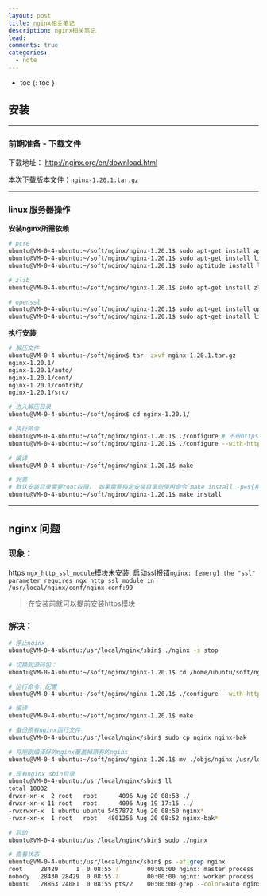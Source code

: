 ```yaml
---
layout: post
title: nginx相关笔记
description: nginx相关笔记
lead: 
comments: true
categories: 
  - note
---
```


- toc
{: toc }

## 安装

---

### 前期准备 - 下载文件

下载地址： http://nginx.org/en/download.html

本次下载版本文件：`nginx-1.20.1.tar.gz`



---

### linux 服务器操作

**安装nginx所需依赖**

```sh
# pcre
ubuntu@VM-0-4-ubuntu:~/soft/nginx/nginx-1.20.1$ sudo apt-get install aptitude
ubuntu@VM-0-4-ubuntu:~/soft/nginx/nginx-1.20.1$ sudo apt-get install libpcre3
ubuntu@VM-0-4-ubuntu:~/soft/nginx/nginx-1.20.1$ sudo aptitude install libpcre3-dev

# zlib
ubuntu@VM-0-4-ubuntu:~/soft/nginx/nginx-1.20.1$ sudo apt-get install zlib1g-dev

# openssl
ubuntu@VM-0-4-ubuntu:~/soft/nginx/nginx-1.20.1$ sudo apt-get install openssl
ubuntu@VM-0-4-ubuntu:~/soft/nginx/nginx-1.20.1$ sudo apt-get install libssl-dev

```

**执行安装**

```sh
# 解压文件
ubuntu@VM-0-4-ubuntu:~/soft/nginx$ tar -zxvf nginx-1.20.1.tar.gz 
nginx-1.20.1/
nginx-1.20.1/auto/
nginx-1.20.1/conf/
nginx-1.20.1/contrib/
nginx-1.20.1/src/

# 进入解压目录
ubuntu@VM-0-4-ubuntu:~/soft/nginx$ cd nginx-1.20.1/

# 执行命令
ubuntu@VM-0-4-ubuntu:~/soft/nginx/nginx-1.20.1$ ./configure # 不带https模块
ubuntu@VM-0-4-ubuntu:~/soft/nginx/nginx-1.20.1$ ./configure --with-http_ssl_module # 带https模块

# 编译
ubuntu@VM-0-4-ubuntu:~/soft/nginx/nginx-1.20.1$ make

# 安装
# 默认安装目录需要root权限， 如果需要指定安装目录则使用命令`make install -p=${指定安装目录}`
ubuntu@VM-0-4-ubuntu:~/soft/nginx/nginx-1.20.1$ make install 

```



---



## nginx 问题

### 现象：

https `ngx_http_ssl_module`模块未安装, 启动ssl报错`nginx: [emerg] the "ssl" parameter requires ngx_http_ssl_module in /usr/local/nginx/conf/nginx.conf:99`

> 在安装前就可以提前安装https模块



### 解决：

```sh
# 停止nginx
ubuntu@VM-0-4-ubuntu:/usr/local/nginx/sbin$ ./nginx -s stop

# 切换到源码包：
ubuntu@VM-0-4-ubuntu:~/soft/nginx/nginx-1.20.1$ cd /home/ubuntu/soft/nginx/nginx-1.20.1

# 运行命令，配置
ubuntu@VM-0-4-ubuntu:~/soft/nginx/nginx-1.20.1$ ./configure --with-http_ssl_module

# 编译
ubuntu@VM-0-4-ubuntu:~/soft/nginx/nginx-1.20.1$ make

# 备份原有nginx运行文件
ubuntu@VM-0-4-ubuntu:/usr/local/nginx/sbin$ sudo cp nginx nginx-bak

# 将刚刚编译好的nginx覆盖掉原有的nginx
ubuntu@VM-0-4-ubuntu:~/soft/nginx/nginx-1.20.1$ mv ./objs/nginx /usr/local/nginx/sbin

# 现有nginx sbin目录
ubuntu@VM-0-4-ubuntu:/usr/local/nginx/sbin$ ll
total 10032
drwxr-xr-x  2 root   root      4096 Aug 20 08:53 ./
drwxr-xr-x 11 root   root      4096 Aug 19 17:15 ../
-rwxrwxr-x  1 ubuntu ubuntu 5457872 Aug 20 08:50 nginx*
-rwxr-xr-x  1 root   root   4801256 Aug 20 08:52 nginx-bak*

# 启动
ubuntu@VM-0-4-ubuntu:/usr/local/nginx/sbin$ sudo ./nginx

# 查看状态
ubuntu@VM-0-4-ubuntu:/usr/local/nginx/sbin$ ps -ef|grep nginx
root     28429     1  0 08:55 ?        00:00:00 nginx: master process ./nginx
nobody   28430 28429  0 08:55 ?        00:00:00 nginx: worker process
ubuntu   28863 24081  0 08:55 pts/2    00:00:00 grep --color=auto nginx
```